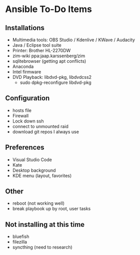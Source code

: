 # Ansible To-Do Items

## Installations

* Multimedia tools: OBS Studio / Kdenlive / KWave / Audacity
* Java / Eclipse tool suite
* Printer: Brother HL-2270DW
* zim-wiki ppa:jaap.karssenberg/zim
* sqlitebrowser (getting apt conflicts)
* Anaconda
* Intel firmware
* DVD Playback: libdvd-pkg, libdvdcss2
  * sudo dpkg-reconfigure libdvd-pkg

## Configuration

* hosts file
* Firewall
* Lock down ssh
* connect to unmounted raid
* download git repos I always use

## Preferences

* Visual Studio Code
* Kate
* Desktop background
* KDE menu (layout, favorites)

## Other

* reboot (not working well)
* break playbook up by root, user tasks

## Not installing at this time

* bluefish
* filezilla
* syncthing (need to research)
